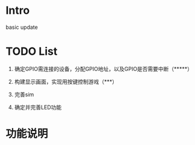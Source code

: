 # Intro

basic update

# TODO List

1. 确定GPIO需连接的设备，分配GPIO地址，以及GPIO是否需要中断（*****）

2. 构建显示画面，实现用按键控制游戏（***）

3. 完善sim

4. 确定并完善LED功能

# 功能说明


